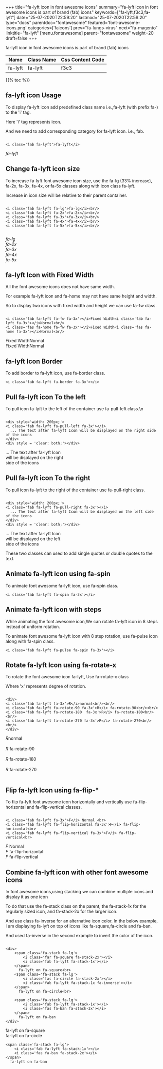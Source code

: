 +++
title="fa-lyft icon in font awesome icons"
summary="fa-lyft icon in font awesome icons is part of brand (fab) icons"
keywords=["fa-lyft,f3c3,fa-lyft"]
date="25-07-2020T22:59:20"
lastmod="25-07-2020T22:59:20"
type="docs"
parentdoc="fontawesome"
featured='font-awesome-icons.png'
categories=['faicons']
prev="fa-lungs-virus"
next="fa-magento"
linktitle="fa-lyft"
[menu.fontawesome]
parent="fontawesome"
weight=20
draft=false
+++


fa-lyft icon in font awesome icons is part of brand (fab) icons

<div class='table-responsive'><table class='table'><thead><tr><th>Name</th><th>Class Name</th><th>Css Content Code</th></tr></thead><tbody><tr><td>fa-lyft</td><td>fa-lyft</td><td>f3c3</td></tr></tbody></table></div>


{{% toc %}}


## fa-lyft icon Usage

To display fa-lyft icon add predefined class name i.e.,fa-lyft (with prefix fa-) to the 'i' tag.

Here 'i' tag represents icon.

And we need to add corresponding category for fa-lyft icon. i.e., fab.


```

<i class='fab fa-lyft'>fa-lyft</i>
```

<i class='fab fa-lyft'>fa-lyft</i>




## Change fa-lyft icon size
To increase fa-lyft font awesome icon size, use the fa-lg (33% increase), fa-2x, fa-3x, fa-4x, or fa-5x classes along with icon class fa-lyft.

Increase in icon size will be relative to their parent container. 

```

<i class='fab fa-lyft fa-lg'>fa-lg</i><br/>
<i class='fab fa-lyft fa-2x'>fa-2x</i><br/>
<i class='fab fa-lyft fa-3x'>fa-3x</i><br/>
<i class='fab fa-lyft fa-4x'>fa-4x</i><br/>
<i class='fab fa-lyft fa-5x'>fa-5x</i><br/>
            
```

<i class='fab fa-lyft fa-lg'>fa-lg</i><br/>
<i class='fab fa-lyft fa-2x'>fa-2x</i><br/>
<i class='fab fa-lyft fa-3x'>fa-3x</i><br/>
<i class='fab fa-lyft fa-4x'>fa-4x</i><br/>
<i class='fab fa-lyft fa-5x'>fa-5x</i><br/>
            



## fa-lyft Icon with Fixed Width 

All the font awesome icons does not have same width.

For example fa-lyft icon and fa-home may not have same height and width.

So to display two icons with fixed width and height we can use fa-fw class.


```

<i class='fab fa-lyft fa-fw fa-3x'></i>Fixed Width<i class='fab fa-lyft fa-3x'></i>Normal<br/>
<i class='fas fa-home fa-fw fa-3x'></i>Fixed Width<i class='fas fa-home fa-3x'></i>Normal<br/>
```

<i class='fab fa-lyft fa-fw fa-3x'></i>Fixed Width<i class='fab fa-lyft fa-3x'></i>Normal<br/>
<i class='fas fa-home fa-fw fa-3x'></i>Fixed Width<i class='fas fa-home fa-3x'></i>Normal<br/>



## fa-lyft Icon Border 

To add border to fa-lyft icon, use fa-border class.


```
<i class='fab fa-lyft fa-border fa-3x'></i>

```
<i class='fab fa-lyft fa-border fa-3x'></i>





## Pull fa-lyft icon To the left

To pull icon fa-lyft to the left of the container use fa-pull-left class.\n

```

<div style='width: 200px;'>
<i class='fab fa-lyft fa-pull-left fa-3x'></i>
  ... The text after fa-lyft Icon will be displayed on the right side of the icons
</div>
<div style = 'clear: both;'></div>
```

<div style='width: 200px;'>
<i class='fab fa-lyft fa-pull-left fa-3x'></i>
  ... The text after fa-lyft Icon will be displayed on the right side of the icons
</div>
<div style = 'clear: both;'></div>




## Pull fa-lyft icon To the right
To pull icon fa-lyft to the right of the container use fa-pull-right class.

```

<div style='width: 200px;'>
<i class='fab fa-lyft fa-pull-right fa-3x'></i>
  ... The text after fa-lyft Icon will be displayed on the left side of the icons
</div>
<div style = 'clear: both;'></div>
```

<div style='width: 200px;'>
<i class='fab fa-lyft fa-pull-right fa-3x'></i>
  ... The text after fa-lyft Icon will be displayed on the left side of the icons
</div>
<div style = 'clear: both;'></div>

These two classes can used to add single quotes or double quotes to the text.


## Animate fa-lyft icon using fa-spin
To animate font awesome fa-lyft icon, use fa-spin class.

```
<i class='fab fa-lyft fa-spin fa-3x'></i>
```
<i class='fab fa-lyft fa-spin fa-3x'></i>




## Animate fa-lyft icon with steps
While animating the font awesome icon,We can rotate fa-lyft icon in 8 steps instead of uniform rotation.

To animate font awesome fa-lyft icon with 8 step rotation, use fa-pulse icon along with fa-spin class.


```
<i class='fab fa-lyft fa-pulse fa-spin fa-3x'></i>

```
<i class='fab fa-lyft fa-pulse fa-spin fa-3x'></i>





## Rotate fa-lyft Icon using fa-rotate-x
To rotate the font awesome icon fa-lyft, Use fa-rotate-x class

Where 'x' represents degree of rotation.


```

<div>
<i class='fab fa-lyft fa-3x'>R</i>normal<br/><br/>
<i class='fab fa-lyft fa-rotate-90 fa-3x'>R</i> fa-rotate-90<br/><br/> 
<i class='fab fa-lyft fa-rotate-180  fa-3x'>R</i> fa-rotate-180<br/><br/> 
<i class='fab fa-lyft fa-rotate-270 fa-3x'>R</i> fa-rotate-270<br/><br/>
</div>
```

<div>
<i class='fab fa-lyft fa-3x'>R</i>normal<br/><br/>
<i class='fab fa-lyft fa-rotate-90 fa-3x'>R</i> fa-rotate-90<br/><br/> 
<i class='fab fa-lyft fa-rotate-180  fa-3x'>R</i> fa-rotate-180<br/><br/> 
<i class='fab fa-lyft fa-rotate-270 fa-3x'>R</i> fa-rotate-270<br/><br/>
</div>




## Flip fa-lyft Icon using fa-flip-*
To flip fa-lyft font awesome icon horizontally and vertically use fa-flip-horizontal and fa-flip-vertical classes. 

```

<i class='fab fa-lyft fa-3x'>F</i> Normal <br>
<i class='fab fa-lyft fa-flip-horizontal fa-3x'>F</i> fa-flip-horizontal<br>
<i class='fab fa-lyft fa-flip-vertical fa-3x'>F</i> fa-flip-vertical<br>
```

<i class='fab fa-lyft fa-3x'>F</i> Normal <br>
<i class='fab fa-lyft fa-flip-horizontal fa-3x'>F</i> fa-flip-horizontal<br>
<i class='fab fa-lyft fa-flip-vertical fa-3x'>F</i> fa-flip-vertical<br>




## Combine fa-lyft icon with other font awesome icons
In font awesome icons,using stacking we can combine multiple icons and display it as one icon 

To do that use the fa-stack class on the parent, the fa-stack-1x for the regularly sized icon, and fa-stack-2x for the larger icon.

And use class fa-inverse for an alternative icon color. 
In the below example, I am displaying fa-lyft on top of icons like fa-square,fa-circle and fa-ban.

And used fa-inverse in the second example to invert the color of the icon.

```

<div>
    <span class='fa-stack fa-lg'>
        <i class='far fa-square fa-stack-2x'></i>
        <i class='fab fa-lyft fa-stack-1x'></i>
    </span>
      fa-lyft on fa-square<br>
    <span class='fa-stack fa-lg'>
        <i class='fas fa-circle fa-stack-2x'></i>
        <i class='fab fa-lyft fa-stack-1x fa-inverse'></i>
    </span>
      fa-lyft on fa-circle<br>

    <span class='fa-stack fa-lg'>
        <i class='fab fa-lyft fa-stack-1x'></i>
        <i class='fas fa-ban fa-stack-2x'></i>
    </span>
      fa-lyft on fa-ban
</div>
```

<div>
    <span class='fa-stack fa-lg'>
        <i class='far fa-square fa-stack-2x'></i>
        <i class='fab fa-lyft fa-stack-1x'></i>
    </span>
      fa-lyft on fa-square<br>
    <span class='fa-stack fa-lg'>
        <i class='fas fa-circle fa-stack-2x'></i>
        <i class='fab fa-lyft fa-stack-1x fa-inverse'></i>
    </span>
      fa-lyft on fa-circle<br>

    <span class='fa-stack fa-lg'>
        <i class='fab fa-lyft fa-stack-1x'></i>
        <i class='fas fa-ban fa-stack-2x'></i>
    </span>
      fa-lyft on fa-ban
</div>







